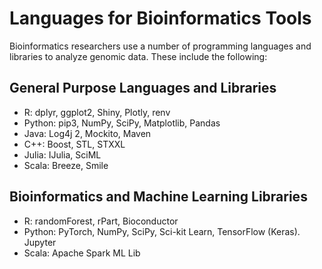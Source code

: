 # Languages for Bioinformatics Tools

Bioinformatics researchers use a number of programming languages and libraries to analyze genomic data.  These include the following:

## General Purpose Languages and Libraries

- R: dplyr, ggplot2, Shiny, Plotly, renv
- Python: pip3, NumPy, SciPy, Matplotlib, Pandas
- Java: Log4j 2, Mockito, Maven
- C++: Boost, STL, STXXL
- Julia: IJulia, SciML
- Scala: Breeze, Smile

## Bioinformatics and Machine Learning Libraries

- R: randomForest, rPart, Bioconductor
- Python: PyTorch, NumPy, SciPy, Sci-kit Learn, TensorFlow (Keras). Jupyter
- Scala: Apache Spark ML Lib
